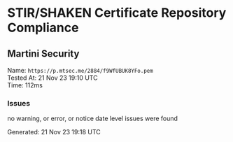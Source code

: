 # STIR/SHAKEN Certificate Repository Compliance

## Martini Security

Name: `https://p.mtsec.me/2884/f9WfUBUK8YFo.pem`\
Tested At: 21 Nov 23 19:10 UTC\
Time: 112ms

### Issues

no warning, or error, or notice date level issues were found

Generated: 21 Nov 23 19:18 UTC